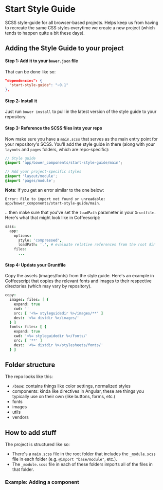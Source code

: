 # Start Style Guide
SCSS style-guide for all browser-based projects. Helps keep us from having to recreate the same CSS styles everytime we create a new project (which tends to happen quite a bit these days).

## Adding the Style Guide to your project

#### Step 1: Add it to your `bower.json` file

That can be done like so:
```json
"dependencies": {
  "start-style-guide": "~0.1"
},
```

#### Step 2: Install it

Just run `bower install` to pull in the latest version of the style guide to your repository.

#### Step 3: Reference the SCSS files into your repo

Now make sure you have a `main.scss` that serves as the main entry point for your repository's SCSS. You'll add the style guide in there (along with your `layouts` and `pages` folders, which are repo-specific):

```scss
// Style guide
@import 'app/bower_components/start-style-guide/main';

// Add your project-specific styles
@import 'layout/module';
@import 'pages/module';
```

**Note:** If you get an error similar to the one below: 
```
Error: File to import not found or unreadable: app/bower_components/start-style-guide/main.
```
..  then make sure that you've set the `loadPath` parameter in your `Gruntfile`. Here's what that might look like in Coffeescript:

```coffee
sass:
  app:
    options:
      style: 'compressed',
      loadPath: '.', # evaluate relative references from the root dir
    files:
      ...
```

#### Step 4: Update your Gruntfile
Copy the assets (images/fonts) from the style guide. Here's an example in Coffeescript that copies the relevant fonts and images to their respective directories (which may vary by repository).

```coffee
copy:
  images: files: [ {
    expand: true
    cwd: ''
    src: [ '<%= styleguidedir %>/images/**' ]
    dest: '<%= distdir %>/images/'
  } ]
  fonts: files: [ {
    expand: true
    cwd: '<%= styleguidedir %>/fonts/'
    src: [ '**' ]
    dest: '<%= distdir %>/stylesheets/fonts/'
  } ]
```

## Folder structure
The repo looks like this:
- `/base`: contains things like color settings, normalized styles
- components: kinda like directives in Angular, these are things you typically use on their own (like buttons, forms, etc.)
- fonts
- images
- utils
- vendors

## How to add stuff
The project is structured like so:
- There's a `main.scss` file in the root folder that includes the `_module.scss` file in each folder (e.g. `@import "base/module"`, etc.).
- The `_module.scss` file in each of these folders imports all of the files in that folder.

### Example: Adding a component
